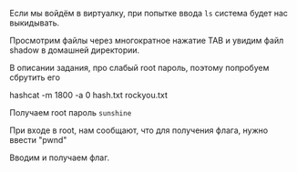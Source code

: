 Если мы войдём в виртуалку, при попытке ввода `ls` система будет нас выкидывать.

Просмотрим файлы через многократное нажатие TAB и увидим файл shadow в домашней директории.

В описании задания, про слабый root пароль, поэтому попробуем сбрутить его

hashcat -m 1800 -a 0 hash.txt rockyou.txt

Получаем root пароль `sunshine`

При входе в root, нам сообщают, что для получения флага, нужно ввести "pwnd"

Вводим и получаем флаг.
